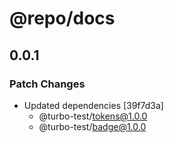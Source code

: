 # @repo/docs

## 0.0.1

### Patch Changes

- Updated dependencies [39f7d3a]
  - @turbo-test/tokens@1.0.0
  - @turbo-test/badge@1.0.0

